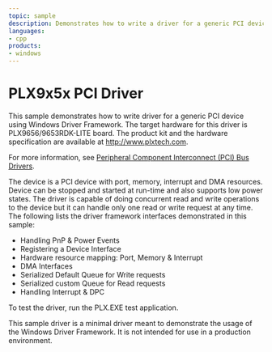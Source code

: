 ```yaml
---
topic: sample
description: Demonstrates how to write a driver for a generic PCI device using Windows Driver Frameworks (WDF).
languages:
- cpp
products:
- windows
---
```


<!---
    name: PLX9x5x PCI Driver
    platform: KMDF
    language: cpp
    category: General PCI WDF
    description: Demonstrates how to write a driver for a generic PCI device using Windows Driver Frameworks (WDF).
    samplefwlink: http://go.microsoft.com/fwlink/p/?LinkId=617719
--->

# PLX9x5x PCI Driver

This sample demonstrates how to write driver for a generic PCI device using Windows Driver Framework. The target hardware for this driver is PLX9656/9653RDK-LITE board. The product kit and the hardware specification are available at <http://www.plxtech.com>.

For more information, see [Peripheral Component Interconnect (PCI) Bus Drivers](http://msdn.microsoft.com/en-us/library/windows/hardware/ff537451).

The device is a PCI device with port, memory, interrupt and DMA resources. Device can be stopped and started at run-time and also supports low power states. The driver is capable of doing concurrent read and write operations to the device but it can handle only one read or write request at any time. The following lists the driver framework interfaces demonstrated in this sample:

- Handling PnP & Power Events
- Registering a Device Interface
- Hardware resource mapping: Port, Memory & Interrupt
- DMA Interfaces
- Serialized Default Queue for Write requests
- Serialized custom Queue for Read requests
- Handling Interrupt & DPC

To test the driver, run the PLX.EXE test application.

This sample driver is a minimal driver meant to demonstrate the usage of the Windows Driver Framework. It is not intended for use in a production environment.
